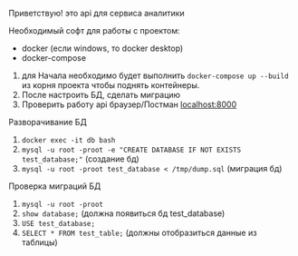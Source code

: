 Приветствую!
это api для сервиса аналитики

Необходимый софт для работы с проектом:
- docker (если windows, то docker desktop)
- docker-compose

1. для Начала необходимо будет выполнить `docker-compose up --build` из корня проекта чтобы поднять контейнеры.
2. После настроить БД, сделать миграцию
3. Проверить работу api браузер/Постман [localhost:8000](http://localhost:8000/)

Разворачивание БД
1) `docker exec -it db bash`
2)  `mysql -u root -proot -e "CREATE DATABASE IF NOT EXISTS test_database;"` (создание бд)
3) `mysql -u root -proot test_database < /tmp/dump.sql` (миграция бд)

Проверка миграций БД
1) `mysql -u root -proot`
2) `show database;` (должна появиться бд test_database)
3) `USE test_database;`
4)  `SELECT * FROM test_table;` (должны отобразиться данные из таблицы)